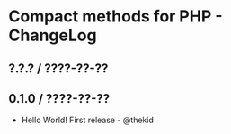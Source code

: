 Compact methods for PHP - ChangeLog
===================================

## ?.?.? / ????-??-??

## 0.1.0 / ????-??-??

* Hello World! First release - @thekid